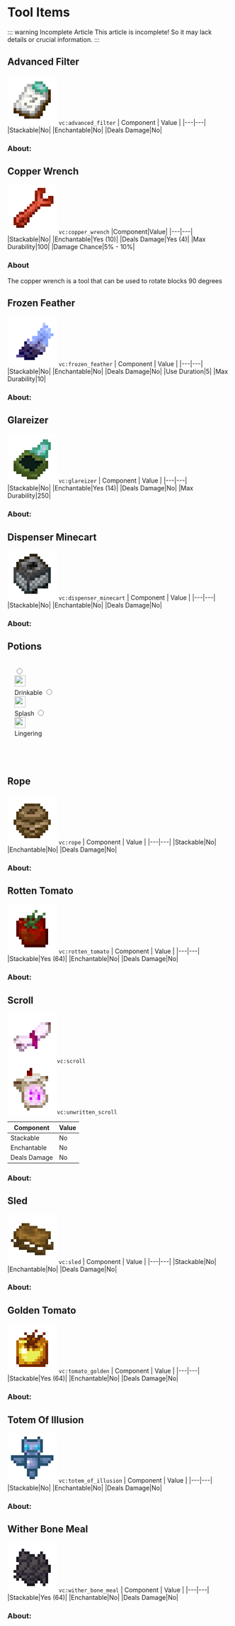 # Tool Items
::: warning Incomplete Article
This article is incomplete! So it may lack details or crucial information.
:::

## Advanced Filter

![img](../ass-sets/items/advanced_filter.png)
`vc:advanced_filter`
| Component | Value |
|---|---|
|Stackable|No|
|Enchantable|No|
|Deals Damage|No|

### About:

## Copper Wrench

![img](../ass-sets/items/copper_wrench.png)
`vc:copper_wrench`
|Component|Value|
|---|---|
|Stackable|No|
|Enchantable|Yes (10)|
|Deals Damage|Yes (4)|
|Max Durability|100|
|Damage Chance|5% - 10%|

### About

The copper wrench is a tool that can be used to rotate blocks 90 degrees

## Frozen Feather

![img](../ass-sets/items/frozen_feather.png)
`vc:frozen_feather`
| Component | Value |
|---|---|
|Stackable|No|
|Enchantable|No|
|Deals Damage|No|
|Use Duration|5|
|Max Durability|10|

### About:

## Glareizer

![img](../ass-sets/items/glareizer.png)
`vc:glareizer`
| Component | Value |
|---|---|
|Stackable|No|
|Enchantable|Yes (14)|
|Deals Damage|No|
|Max Durability|250|

### About:

## Dispenser Minecart

![img](../ass-sets/items/dispenser_minecart.png)
`vc:dispenser_minecart`
| Component | Value |
|---|---|
|Stackable|No|
|Enchantable|No|
|Deals Damage|No|

### About:

## Potions
<div class="info-box">
<div class="radioswitcher-inputs">
  <label class="radioswitcher">
    <input type="radio" name="radioswitcher" v-model="selectedPot" value="1">
        <span class="name"><div class="img"><img src="https://minecraft.wiki/images/Water_Bottle_JE2_BE2.png?acae5" width="25" height="25"></div>Drinkable</span>
  </label>
  <label class="radioswitcher">
    <input type="radio" name="radioswitcher" v-model="selectedPot" value="2">
        <span class="name"><div class="img"><img src="https://minecraft.wiki/images/Splash_Water_Bottle_JE2_BE2.png?7a92d" width="25" height="25"></div>Splash</span>
  </label>
  <label class="radioswitcher">
    <input type="radio" name="radioswitcher" v-model="selectedPot" value="3">
        <span class="name"><div class="img"><img src="https://minecraft.wiki/images/Lingering_Water_Bottle_JE2_BE2.png?ed26b" width="25" height="25"></div>Lingering</span>
  </label>
</div>
<transition name="slide">
  <div class="info-box" v-html="compPot"></div>
</transition>
</div>

## Rope

![img](../ass-sets/items/rope.png)
`vc:rope`
| Component | Value |
|---|---|
|Stackable|No|
|Enchantable|No|
|Deals Damage|No|

### About:

## Rotten Tomato

![img](../ass-sets/items/rotten_tomato.png)
`vc:rotten_tomato`
| Component | Value |
|---|---|
|Stackable|Yes (64)|
|Enchantable|No|
|Deals Damage|No|

### About:

## Scroll

<div class="kinda-fancy-menu" width="fit-content"> 
<div class="img"><img src="../ass-sets/items/scroll.png"><code data-v-4a89f8d7="">vc:scroll</code></div>
<div class="img"><img src="../ass-sets/items/unwritten_scroll.png"><code data-v-4a89f8d7="">vc:unwritten_scroll</code></div>
</div>

| Component | Value |
|---|---|
|Stackable|No|
|Enchantable|No|
|Deals Damage|No|

### About:

## Sled

![img](../ass-sets/items/sled.png)
`vc:sled`
| Component | Value |
|---|---|
|Stackable|No|
|Enchantable|No|
|Deals Damage|No|

### About:

## Golden Tomato

![img](../ass-sets/items/tomato_golden.png)
`vc:tomato_golden`
| Component | Value |
|---|---|
|Stackable|Yes (64)|
|Enchantable|No|
|Deals Damage|No|

### About:

## Totem Of Illusion

![img](../ass-sets/items/totem_of_illusion.png)
`vc:totem_of_illusion`
| Component | Value |
|---|---|
|Stackable|No|
|Enchantable|No|
|Deals Damage|No|

### About:

## Wither Bone Meal

![img](../ass-sets/items/wither_bone_meal.png)
`vc:wither_bone_meal`
| Component | Value |
|---|---|
|Stackable|Yes (64)|
|Enchantable|No|
|Deals Damage|No|

### About:


<script setup>
import { computed, ref } from "vue";
import { marked } from "marked";
const selectedPot = ref("1");
const potions = [
`
## Potion Of Blindness
![img](https://github.com/Villagecool/Vanilla-Upgrade-Wiki/blob/main/docs/ass-sets/items/potion_of_blindness.png?raw=true)
\`vc:potion_of_blindness\`

\`vc:potion_of_blindness_II\`
| Component | Value |
|---|---|
|Stackable|No|
|Enchantable|No|
|Deals Damage|No|
|Use Duration|1.61|
|Nutrition|6|
|Saturation|1|
|Effect|Blindness|
|Effect Duration|1:30, Level 1 \\| 4:00, Level 2|

### About:

## Potion Of Levitation

![img](https://github.com/Villagecool/Vanilla-Upgrade-Wiki/blob/main/docs/ass-sets/items/potion_of_levitation.png?raw=true)
\`vc:potion_of_levitation\`

\`vc:potion_of_levitation_II\`
| Component | Value |
|---|---|
|Stackable|No|
|Enchantable|No|
|Deals Damage|No|
|Use Duration|1.61|
|Nutrition|0|
|Saturation|1|
|Effect|Levitation|
|Effect Duration|1:30, Level 1 \\| 4:00, Level 2|

### About:

## Milk Bottle

![img](https://github.com/Villagecool/Vanilla-Upgrade-Wiki/blob/main/docs/ass-sets/items/milk_bottle.png?raw=true)
\`vc:milk_bottle\`
| Component | Value |
|---|---|
|Stackable|No|
|Enchantable|No|
|Deals Damage|No|
|Use Duration|1.61|
|Nutrition|0|
|Saturation|1|
|Effect|Clears Effects|
|Effect Duration|N/A|

### About:
`,
`
## Splash Potion Of Blindness

![img](https://github.com/Villagecool/Vanilla-Upgrade-Wiki/blob/main/docs/ass-sets/items/splash_potion_of_blindness.png?raw=true)
\`vc:splash_potion_of_blindness\`

\`vc:splash_potion_of_blindness_II\`
| Component | Value |
|---|---|
|Stackable|No|
|Enchantable|No|
|Deals Damage|No|
|Effect|Blindness|
|Effect Duration|1:30, Level 1 \\| 4:00, Level 2|

### About:

## Splash Potion Of Levitation

![img](https://github.com/Villagecool/Vanilla-Upgrade-Wiki/blob/main/docs/ass-sets/items/splash_potion_of_levitation.png?raw=true)
\`vc:splash_potion_of_levitation\`

\`vc:splash_potion_of_levitation_II\`
| Component | Value |
|---|---|
|Stackable|No|
|Enchantable|No|
|Deals Damage|No|
|Effect|Levitation|
|Effect Duration|1:30, Level 1 \\| 4:00, Level 2|

### About:

## Splash Milk Bottle

![img](https://github.com/Villagecool/Vanilla-Upgrade-Wiki/blob/main/docs/ass-sets/items/splash_milk_bottle.png?raw=true)
\`vc:splash_milk_bottle\`
| Component | Value |
|---|---|
|Stackable|No|
|Enchantable|No|
|Deals Damage|No|
|Effect|Clears Effects|
|Effect Duration|N/A|

### About:
`,
`

## Lingering Potion Of Blindness

![img](https://github.com/Villagecool/Vanilla-Upgrade-Wiki/blob/main/docs/ass-sets/items/lingering_potion_of_blindness.png?raw=true)
\`vc:lingering_potion_of_blindness\`

\`vc:lingering_potion_of_blindness_II\`
| Component | Value |
|---|---|
|Stackable|No|
|Enchantable|No|
|Deals Damage|No|
|Effect|Blindness|
|Effect Duration|1:30, Level 1 \\| 4:00, Level 2|

### About:

## Lingering Potion Of Levitation

![img](https://github.com/Villagecool/Vanilla-Upgrade-Wiki/blob/main/docs/ass-sets/items/lingering_potion_of_levitation.png?raw=true)
\`vc:lingering_potion_of_levitation\`

\`vc:lingering_potion_of_levitation_II\`
| Component | Value |
|---|---|
|Stackable|No|
|Enchantable|No|
|Deals Damage|No|
|Effect|Levitation|
|Effect Duration|1:30, Level 1 \\| 4:00, Level 2|

### About:

## Lingering Milk Bottle

![img](https://github.com/Villagecool/Vanilla-Upgrade-Wiki/blob/main/docs/ass-sets/items/lingering_milk_bottle.png?raw=true)
| Component | Value |
|---|---|
|Stackable|No|
|Enchantable|No|
|Deals Damage|No|
|Effect|Nothing|
|Effect Duration|N/A|

### About:
`
]
const compPot = computed(() => marked(potions[selectedPot.value-1]));

const formattedInfo = computed(() => {
  // Replace newline characters with <br>
  return info[selectedInfo.value].replace(/\n/g, '<br>').replace('vc:no:', 'no:');
});
</script>
<style scoped>
    
.info-box {
  padding: 16px;
  border: 1px solid var(--vp-c-border);
  border-radius: 8px;
  margin-top: 10px;
  background-color: var(--vp-c-bg);
}

.slide-enter-active, .slide-leave-active {
  transition: all 0.3s ease;
}
.slide-enter-from, .slide-leave-to {
  max-height: 0;
  opacity: 0;
  padding: 0 16px;
}
.slide-enter-to, .slide-leave-from {
  max-height: 500px; /* adjust as needed */
  opacity: 1;
}
</style>